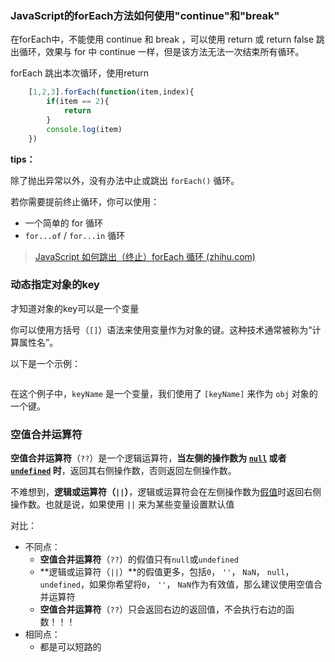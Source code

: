 ### JavaScript的forEach方法如何使用"continue"和"break"

在forEach中，不能使用 continue 和 break ，可以使用 return 或 return false 跳出循环，效果与 for 中 continue 一样，但是该方法无法一次结束所有循环。

forEach 跳出本次循环，使用return

```js
    [1,2,3].forEach(function(item,index){
        if(item == 2){
            return
        }
        console.log(item)
    })
```

**tips：**

除了抛出异常以外，没有办法中止或跳出 `forEach()` 循环。

若你需要提前终止循环，你可以使用：

- 一个简单的 for 循环
- `for...of` / `for...in` 循环

> [JavaScript 如何跳出（终止）forEach 循环 (zhihu.com)](https://www.zhihu.com/tardis/zm/art/601625100?source_id=1005)



### 动态指定对象的key

才知道对象的key可以是一个变量

你可以使用方括号（`[]`）语法来使用变量作为对象的键。这种技术通常被称为“计算属性名”。

以下是一个示例：

```js

```

在这个例子中，`keyName` 是一个变量，我们使用了 `[keyName]` 来作为 `obj` 对象的一个键。





### 空值合并运算符

**空值合并运算符**（`??`）是一个逻辑运算符，**当左侧的操作数为 [`null`](https://developer.mozilla.org/zh-CN/docs/Web/JavaScript/Reference/Operators/null) 或者 [`undefined`](https://developer.mozilla.org/zh-CN/docs/Web/JavaScript/Reference/Global_Objects/undefined) 时**，返回其右侧操作数，否则返回左侧操作数。

不难想到，**逻辑或运算符（`||`）**，逻辑或运算符会在左侧操作数为[假值](https://developer.mozilla.org/zh-CN/docs/Glossary/Falsy)时返回右侧操作数。也就是说，如果使用 `||` 来为某些变量设置默认值

对比：

- 不同点：
  - **空值合并运算符**（`??`）的假值只有`null`或`undefined`
  - **逻辑或运算符（`||`）**的假值更多，包括`0`， `''`， `NaN`， `null`， `undefined`，如果你希望将`0`， `''`， `NaN`作为有效值，那么建议使用空值合并运算符
  - **空值合并运算符**（`??`）只会返回右边的返回值，不会执行右边的函数！！！
- 相同点：
  - 都是可以短路的